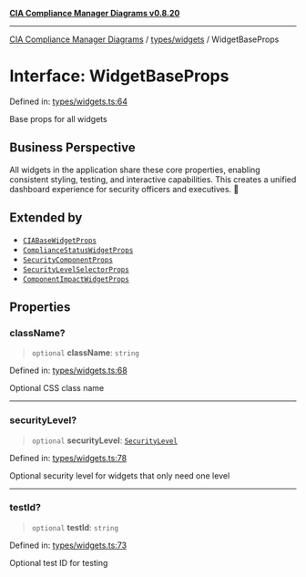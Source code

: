 [**CIA Compliance Manager Diagrams v0.8.20**](../../../README.md)

***

[CIA Compliance Manager Diagrams](../../../modules.md) / [types/widgets](../README.md) / WidgetBaseProps

# Interface: WidgetBaseProps

Defined in: [types/widgets.ts:64](https://github.com/Hack23/cia-compliance-manager/blob/9180e2700dca841f6711d7243c036db4de73db57/src/types/widgets.ts#L64)

Base props for all widgets

## Business Perspective

All widgets in the application share these core properties, enabling
consistent styling, testing, and interactive capabilities. This creates
a unified dashboard experience for security officers and executives. 🎨

## Extended by

- [`CIABaseWidgetProps`](CIABaseWidgetProps.md)
- [`ComplianceStatusWidgetProps`](ComplianceStatusWidgetProps.md)
- [`SecurityComponentProps`](SecurityComponentProps.md)
- [`SecurityLevelSelectorProps`](SecurityLevelSelectorProps.md)
- [`ComponentImpactWidgetProps`](ComponentImpactWidgetProps.md)

## Properties

### className?

> `optional` **className**: `string`

Defined in: [types/widgets.ts:68](https://github.com/Hack23/cia-compliance-manager/blob/9180e2700dca841f6711d7243c036db4de73db57/src/types/widgets.ts#L68)

Optional CSS class name

***

### securityLevel?

> `optional` **securityLevel**: [`SecurityLevel`](../../cia/type-aliases/SecurityLevel.md)

Defined in: [types/widgets.ts:78](https://github.com/Hack23/cia-compliance-manager/blob/9180e2700dca841f6711d7243c036db4de73db57/src/types/widgets.ts#L78)

Optional security level for widgets that only need one level

***

### testId?

> `optional` **testId**: `string`

Defined in: [types/widgets.ts:73](https://github.com/Hack23/cia-compliance-manager/blob/9180e2700dca841f6711d7243c036db4de73db57/src/types/widgets.ts#L73)

Optional test ID for testing
